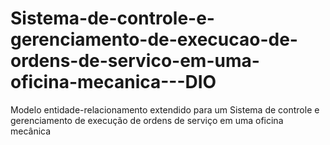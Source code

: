 # Sistema-de-controle-e-gerenciamento-de-execucao-de-ordens-de-servico-em-uma-oficina-mecanica---DIO
Modelo entidade-relacionamento extendido para um Sistema de controle e gerenciamento de execução de ordens de serviço em uma oficina mecânica
